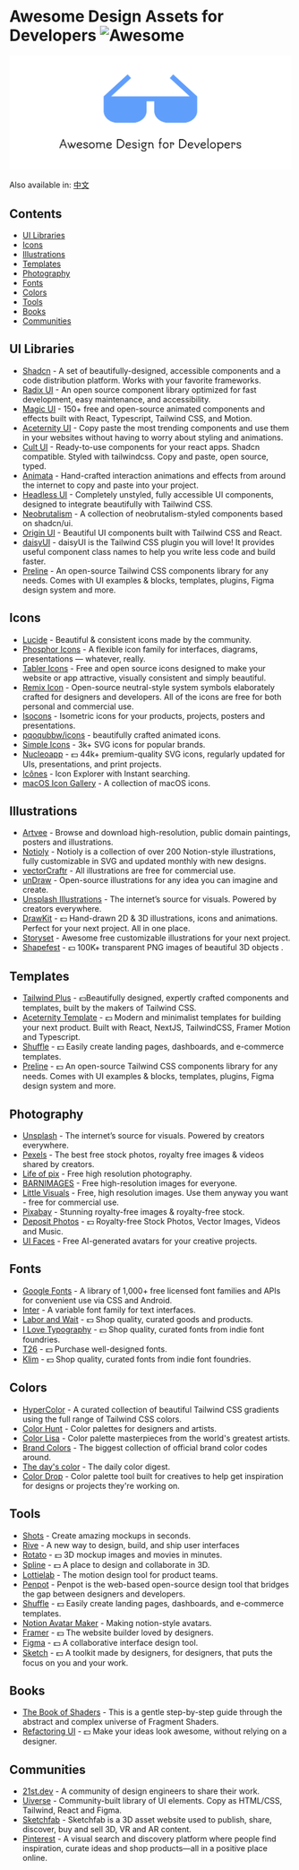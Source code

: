 # Awesome Design Assets for Developers ![Awesome](https://awesome.re/badge.svg)

![Banner](banner.svg)

Also available in: [中文](README.zh.md)

## Contents

- [UI Libraries](#ui-libraries)
- [Icons](#icons)
- [Illustrations](#illustrations)
- [Templates](#templates)
- [Photography](#photography)
- [Fonts](#fonts)
- [Colors](#colors)
- [Tools](#tools)
- [Books](#books)
- [Communities](#communities)

## UI Libraries

- [Shadcn](https://ui.shadcn.com) - A set of beautifully-designed, accessible components and a code distribution platform. Works with your favorite frameworks.
- [Radix UI](https://www.radix-ui.com/) - An open source component library optimized for fast development, easy maintenance, and accessibility.
- [Magic UI](https://magicui.design) - 150+ free and open-source animated components and effects built with React, Typescript, Tailwind CSS, and Motion.
- [Aceternity UI](https://ui.aceternity.com) - Copy paste the most trending components and use them in your websites without having to worry about styling and animations.
- [Cult UI](https://www.cult-ui.com) - Ready-to-use components for your react apps. Shadcn compatible. Styled with tailwindcss. Copy and paste, open source, typed.
- [Animata](https://animata.design) - Hand-crafted interaction animations and effects from around the internet to copy and paste into your project.
- [Headless UI](https://headlessui.com) - Completely unstyled, fully accessible UI components, designed to integrate beautifully with Tailwind CSS.
- [Neobrutalism](https://www.neobrutalism.dev) - A collection of neobrutalism-styled components based on shadcn/ui.
- [Origin UI](https://originui.com) - Beautiful UI components built with Tailwind CSS and React.
- [daisyUI](https://daisyui.com) - daisyUI is the Tailwind CSS plugin you will love! It provides useful component class names to help you write less code and build faster.
- [Preline](https://preline.co) - An open-source Tailwind CSS components library for any needs. Comes with UI examples & blocks, templates, plugins, Figma design system and more.

## Icons

- [Lucide](https://lucide.dev/) - Beautiful & consistent icons made by the community.
- [Phosphor Icons](https://phosphoricons.com) - A flexible icon family for interfaces, diagrams, presentations — whatever, really.
- [Tabler Icons](https://tabler.io/icons) - Free and open source icons designed to make your website or app attractive, visually consistent and simply beautiful.
- [Remix Icon](https://remixicon.com) - Open-source neutral-style system symbols elaborately crafted for designers and developers. All of the icons are free for both personal and commercial use.
- [Isocons](https://www.isocons.app) - Isometric icons for your products, projects, posters and presentations.
- [pqoqubbw/icons](https://icons.pqoqubbw.dev) - beautifully crafted animated icons.
- [Simple Icons](https://simpleicons.org) - 3k+ SVG icons for popular brands.
- [Nucleoapp](https://nucleoapp.com) - 💵 44k+ premium-quality SVG icons, regularly updated for UIs, presentations, and print projects.
- [Icônes](https://icones.js.org) - Icon Explorer with Instant searching.
- [macOS Icon Gallery](https://www.macosicongallery.com) - A collection of macOS icons.

## Illustrations

- [Artvee](https://artvee.com) - Browse and download high-resolution, public domain paintings, posters and illustrations.
- [Notioly](https://notioly.com) - Notioly is a collection of over 200 Notion-style illustrations, fully customizable in SVG and updated monthly with new designs.
- [vectorCraftr](https://vectorcraftr.com) - All illustrations are free for commercial use.
- [unDraw](https://undraw.co) - Open-source illustrations for any idea you can imagine and create.
- [Unsplash Illustrations](https://unsplash.com/illustrations) - The internet’s source for visuals. Powered by creators everywhere.
- [DrawKit](https://www.drawkit.com) - 💵 Hand-drawn 2D & 3D illustrations, icons and animations. Perfect for your next project. All in one place.
- [Storyset](https://storyset.com) - Awesome free customizable illustrations for your next project.
- [Shapefest](https://shapefest.com) - 💵 100K+ transparent PNG images of beautiful 3D objects .

## Templates

- [Tailwind Plus](https://tailwindcss.com/plus) - 💵Beautifully designed, expertly crafted components and templates, built by the makers of Tailwind CSS.
- [Aceternity Template](https://pro.aceternity.com/templates) - 💵 Modern and minimalist templates for building your next product. Built with React, NextJS, TailwindCSS, Framer Motion and Typescript.
- [Shuffle](https://shuffle.dev/) - 💵 Easily create landing pages, dashboards, and e-commerce templates.
- [Preline](https://preline.co) - 💵 An open-source Tailwind CSS components library for any needs. Comes with UI examples & blocks, templates, plugins, Figma design system and more.

## Photography

- [Unsplash](https://unsplash.com) - The internet’s source for visuals. Powered by creators everywhere.
- [Pexels](https://www.pexels.com) - The best free stock photos, royalty free images & videos shared by creators.
- [Life of pix](https://www.lifeofpix.com) - Free high resolution photography.
- [BARNIMAGES](https://barnimages.com) - Free high-resolution images for everyone.
- [Little Visuals](https://littlevisuals.co) - Free, high resolution images. Use them anyway you want - free for commercial use.
- [Pixabay](https://pixabay.com) - Stunning royalty-free images & royalty-free stock.
- [Deposit Photos](https://depositphotos.com) - 💵 Royalty-free Stock Photos, Vector Images, Videos and Music.
- [UI Faces](https://uifaces.co) - Free AI-generated avatars for your creative projects.

## Fonts

- [Google Fonts](https://fonts.google.com) - A library of 1,000+ free licensed font families and APIs for convenient use via CSS and Android.
- [Inter](https://rsms.me/inter/) - A variable font family for text interfaces.
- [Labor and Wait](https://www.laborandwait.xyz) - 💵 Shop quality, curated goods and products.
- [I Love Typography](https://fonts.ilovetypography.com) - 💵 Shop quality, curated fonts from indie font foundries.
- [T26](https://www.t26.com) - 💵 Purchase well-designed fonts.
- [Klim](https://klim.co.nz) - 💵 Shop quality, curated fonts from indie font foundries.

## Colors

- [HyperColor](https://hypercolor.dev) - A curated collection of beautiful Tailwind CSS gradients using the full range of Tailwind CSS colors.
- [Color Hunt](https://colorhunt.co) - Color palettes for designers and artists.
- [Color Lisa](https://colorlisa.com) - Color palette masterpieces from the world's greatest artists.
- [Brand Colors](https://brandcolors.net) - The biggest collection of official brand color codes around.
- [The day's color](https://www.thedayscolor.com) - The daily color digest.
- [Color Drop](https://colordrop.io) - Color palette tool built for creatives to help get inspiration for designs or projects they're working on.

## Tools

- [Shots](https://shots.so) - Create amazing mockups in seconds.
- [Rive](https://rive.app) - A new way to design, build, and ship user interfaces
- [Rotato](https://rotato.app) - 💵 3D mockup images and movies in minutes.
- [Spline](https://spline.design) - 💵 A place to design and collaborate in 3D.
- [Lottielab](https://www.lottielab.com) - The motion design tool for product teams.
- [Penpot](https://penpot.app) - Penpot is the web-based open-source design tool that bridges the gap between designers and developers.
- [Shuffle](https://shuffle.dev/) - 💵 Easily create landing pages, dashboards, and e-commerce templates.
- [Notion Avatar Maker](https://notion-avatar.app) - Making notion-style avatars.
- [Framer](https://www.framer.com) - 💵 The website builder loved by designers.
- [Figma](https://www.figma.com) - 💵 A collaborative interface design tool.
- [Sketch](https://www.sketch.com) - 💵 A toolkit made by designers, for designers, that puts the focus on you and your work.

## Books

- [The Book of Shaders](https://thebookofshaders.com) - This is a gentle step-by-step guide through the abstract and complex universe of Fragment Shaders.
- [Refactoring UI](https://www.refactoringui.com) - 💵 Make your ideas look awesome, without relying on a designer.

## Communities

- [21st.dev](https://21st.dev) - A community of design engineers to share their work.
- [Uiverse](https://uiverse.io) - Community-built library of UI elements. Copy as HTML/CSS, Tailwind, React and Figma.
- [Sketchfab](https://sketchfab.com) - Sketchfab is a 3D asset website used to publish, share, discover, buy and sell 3D, VR and AR content.
- [Pinterest](https://pinterest.com) - A visual search and discovery platform where people find inspiration, curate ideas and shop products—all in a positive place online.
